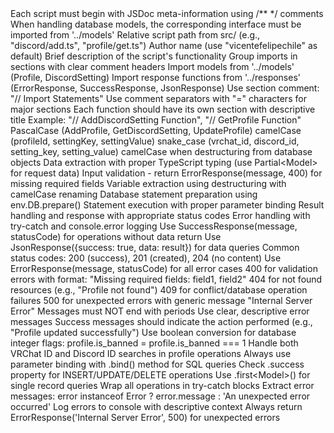 <coding-guidelines>
    <!-- Global Rules Applied to All Files -->
    <global-rules applyTo="All Files">
        <metadata>
            <rule>Each script must begin with JSDoc meta-information using /** */ comments</rule>
            <rule>When handling database models, the corresponding interface must be imported from '../models'</rule>
            <required-fields>
                <field name="@file">Relative script path from src/ (e.g., "discord/add.ts", "profile/get.ts")</field>
                <field name="@author">Author name (use "vicentefelipechile" as default)</field>
                <field name="@description">Brief description of the script's functionality</field>
            </required-fields>
        </metadata>
    </global-rules>
    <!-- TypeScript Specific Rules -->
    <typescript-rules applyTo="src/**/*.ts">
        <structure>
            <imports>
                <rule>Group imports in sections with clear comment headers</rule>
                <rule>Import models from '../models' (Profile, DiscordSetting)</rule>
                <rule>Import response functions from '../responses' (ErrorResponse, SuccessResponse, JsonResponse)</rule>
                <rule>Use section comment: "// Import Statements"</rule>
            </imports>
            <sections>
                <rule>Use comment separators with "=" characters for major sections</rule>
                <rule>Each function should have its own section with descriptive title</rule>
                <rule>Example: "// AddDiscordSetting Function", "// GetProfile Function"</rule>
            </sections>
        </structure>
        <naming-conventions>
            <functions>PascalCase (AddProfile, GetDiscordSetting, UpdateProfile)</functions>
            <variables>camelCase (profileId, settingKey, settingValue)</variables>
            <database-fields>snake_case (vrchat_id, discord_id, setting_key, setting_value)</database-fields>
            <extracted-data>camelCase when destructuring from database objects</extracted-data>
        </naming-conventions>
        <function-implementation>
            <step number="1">Data extraction with proper TypeScript typing (use Partial&lt;Model&gt; for request data)</step>
            <step number="2">Input validation - return ErrorResponse(message, 400) for missing required fields</step>
            <step number="3">Variable extraction using destructuring with camelCase renaming</step>
            <step number="4">Database statement preparation using env.DB.prepare()</step>
            <step number="5">Statement execution with proper parameter binding</step>
            <step number="6">Result handling and response with appropriate status codes</step>
            <step number="7">Error handling with try-catch and console.error logging</step>
        </function-implementation>
        <response-handling>
            <success>
                <rule>Use SuccessResponse(message, statusCode) for operations without data return</rule>
                <rule>Use JsonResponse({success: true, data: result}) for data queries</rule>
                <rule>Common status codes: 200 (success), 201 (created), 204 (no content)</rule>
            </success>
            <errors>
                <rule>Use ErrorResponse(message, statusCode) for all error cases</rule>
                <rule>400 for validation errors with format: "Missing required fields: field1, field2"</rule>
                <rule>404 for not found resources (e.g., "Profile not found")</rule>
                <rule>409 for conflict/database operation failures</rule>
                <rule>500 for unexpected errors with generic message "Internal Server Error"</rule>
            </errors>
            <messages>
                <rule>Messages must NOT end with periods</rule>
                <rule>Use clear, descriptive error messages</rule>
                <rule>Success messages should indicate the action performed (e.g., "Profile updated successfully")</rule>
            </messages>
        </response-handling>
        <database-operations>
            <rule>Use boolean conversion for database integer flags: profile.is_banned = profile.is_banned === 1</rule>
            <rule>Handle both VRChat ID and Discord ID searches in profile operations</rule>
            <rule>Always use parameter binding with .bind() method for SQL queries</rule>
            <rule>Check .success property for INSERT/UPDATE/DELETE operations</rule>
            <rule>Use .first&lt;Model&gt;() for single record queries</rule>
        </database-operations>
        <error-handling>
            <rule>Wrap all operations in try-catch blocks</rule>
            <rule>Extract error messages: error instanceof Error ? error.message : 'An unexpected error occurred'</rule>
            <rule>Log errors to console with descriptive context</rule>
            <rule>Always return ErrorResponse('Internal Server Error', 500) for unexpected errors</rule>
        </error-handling>
    </typescript-rules>
</coding-guidelines>
